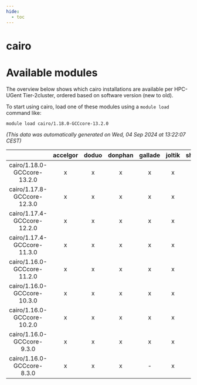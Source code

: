 ```yaml
---
hide:
  - toc
---
```


cairo
=====

# Available modules


The overview below shows which cairo installations are available per HPC-UGent Tier-2cluster, ordered based on software version (new to old).

To start using cairo, load one of these modules using a `module load` command like:

```shell
module load cairo/1.18.0-GCCcore-13.2.0
```

*(This data was automatically generated on Wed, 04 Sep 2024 at 13:22:07 CEST)*  

| |accelgor|doduo|donphan|gallade|joltik|shinx|skitty|
| :---: | :---: | :---: | :---: | :---: | :---: | :---: | :---: |
|cairo/1.18.0-GCCcore-13.2.0|x|x|x|x|x|x|x|
|cairo/1.17.8-GCCcore-12.3.0|x|x|x|x|x|x|x|
|cairo/1.17.4-GCCcore-12.2.0|x|x|x|x|x|x|x|
|cairo/1.17.4-GCCcore-11.3.0|x|x|x|x|x|x|x|
|cairo/1.16.0-GCCcore-11.2.0|x|x|x|x|x|-|x|
|cairo/1.16.0-GCCcore-10.3.0|x|x|x|x|x|-|x|
|cairo/1.16.0-GCCcore-10.2.0|x|x|x|x|x|-|x|
|cairo/1.16.0-GCCcore-9.3.0|x|x|x|x|x|-|x|
|cairo/1.16.0-GCCcore-8.3.0|x|x|x|-|x|-|x|
